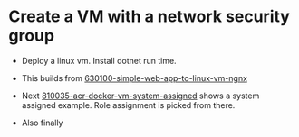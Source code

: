 # Create a VM with a network security group

- Deploy a linux vm. Install dotnet run time. 

- This builds from [630100-simple-web-app-to-linux-vm-ngnx](https://github.com/AvtsVivek/Az204WthTerraform/tree/main/src/tf-files/630100-simple-web-app-to-linux-vm-ngnx)

- Next [810035-acr-docker-vm-system-assigned](https://github.com/AvtsVivek/Az204WthTerraform/tree/main/src/tf-files/810035-acr-docker-vm-system-assigned) shows a system assigned example. Role assignment is picked from there.

- Also finally 